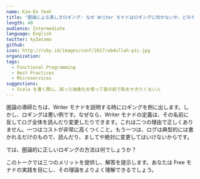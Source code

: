 ```yaml
---
name: Kim-Ee Yeoh
title: "圏論による美しきロギング: なぜ Writer モナドはロギングに向かないか、どのモナドに置き換えるか"
length: 40
audience: Intermediate
language: English
twitter: ky3atamo
github: 
icon: http://ruby.id/images/conf/2017/abdullah-pic.jpg
organization: 
tags:
  - Functional Programming
  - Best Practices
  - Microservices
suggestions:
  - Scala を書く際に、誤った抽象化を使って皆の前で恥をかきたくない人
---
```

圏論の導師たちは、Writer モナドを説明する時にロギングを例に出します。しかし、ロギングは悪い例です。なぜなら、Writer モナドの定義は、その名前に反してログ全体を読んだり変更したりできます。これは二つの理由で正しくありません。一つはコストが非常に高くつくこと。もう一つは、ログは典型的には書かれるだけのもので、読んだり、ましてや絶対に変更してはいけないからです。

では、圏論的に正しいロギングの方法は何でしょうか？

このトークでは三つのメリットを提供し、解答を提示します。あなたは Free モナドの実践を目にし、その理論をよりよく理解できるでしょう。

